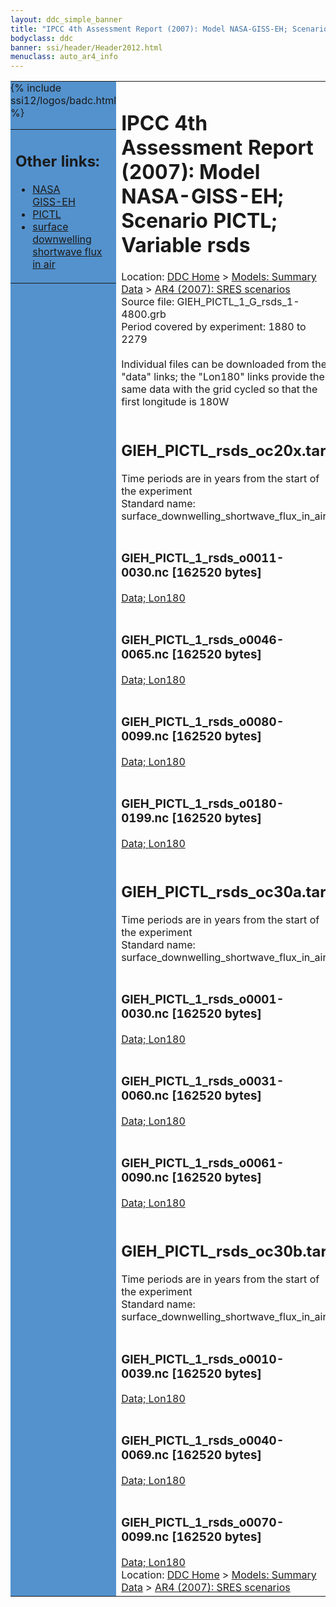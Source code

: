 ```yaml
---
layout: ddc_simple_banner
title: "IPCC 4th Assessment Report (2007): Model NASA-GISS-EH; Scenario PICTL; Variable rsds"
bodyclass: ddc
banner: ssi/header/Header2012.html
menuclass: auto_ar4_info
---
```



<table width="100%" border="0" cellspacing="0" cellpadding="0" style="border-collapse: collapse;">
<tr style="margin:0;padding:0;border:0;">
<td style="margin:0;padding:0;border:0;height:1pt;width:150pt;background:#5492CD;" valign="top" >

<div id="lh-col2" class="auto_ar4_info">
<table class="menumain" bgcolor="#5492CD" cellspacing="0" width="100%" border="0">
<tr><td>
<h2> Other links:</h2>
<ul>
<li><a href="/auto/ar4/model-NASA-GISS-EH.html">NASA<br/>GISS-EH</a></li>
<li><a href="/auto/ar4/scenario-PICTL.html">PICTL</a></li>
<li><a href="/auto/ar4/var-surface_downwelling_shortwave_flux_in_air.html">surface downwelling<br/> shortwave flux in air</a></li>
</ul>
</td></tr>
{% include ssi12/logos/badc.html %}
</table>
</div>
</td>
<td><h1>IPCC 4th Assessment Report (2007): Model NASA-GISS-EH; Scenario PICTL; Variable rsds</h1>

<!-- Breadcrumb1 -->
<div id="breadcrumb1" align="left">
Location: <a href="/index.html">DDC Home</a> > <a href="/sim/gcm_clim/">Models: Summary Data</a>
> <a href="/sim/gcm_clim/SRES_AR4/index.html">AR4 (2007): SRES scenarios</a>
</div>
<!-- End of Breadcrumb1 -->Source file: GIEH_PICTL_1_G_rsds_1-4800.grb
<br/>
Period covered by experiment: 1880 to 2279<br/>
<br/>Individual files can be downloaded from the "data" links; the "Lon180" links provide the same data
         with the grid cycled so that the first longitude is 180W<br/>
<br/><h2>GIEH_PICTL_rsds_oc20x.tar</h2>
Time periods are in years from the start of the experiment<br/>
Standard name: surface_downwelling_shortwave_flux_in_air<br>
<br/><h3>GIEH_PICTL_1_rsds_o0011-0030.nc [162520 bytes]</h3>
<a href="/cgi-bin/downl/ar4_nc/rsds/GIEH_PICTL_1_rsds_o0011-0030.nc">Data; </a><a href="/cgi-bin/downl/ar4_nc/rsds/GIEH_PICTL_1_rsds_o0011-0030.cyto180.nc"> Lon180</a><br/>
<br/><h3>GIEH_PICTL_1_rsds_o0046-0065.nc [162520 bytes]</h3>
<a href="/cgi-bin/downl/ar4_nc/rsds/GIEH_PICTL_1_rsds_o0046-0065.nc">Data; </a><a href="/cgi-bin/downl/ar4_nc/rsds/GIEH_PICTL_1_rsds_o0046-0065.cyto180.nc"> Lon180</a><br/>
<br/><h3>GIEH_PICTL_1_rsds_o0080-0099.nc [162520 bytes]</h3>
<a href="/cgi-bin/downl/ar4_nc/rsds/GIEH_PICTL_1_rsds_o0080-0099.nc">Data; </a><a href="/cgi-bin/downl/ar4_nc/rsds/GIEH_PICTL_1_rsds_o0080-0099.cyto180.nc"> Lon180</a><br/>
<br/><h3>GIEH_PICTL_1_rsds_o0180-0199.nc [162520 bytes]</h3>
<a href="/cgi-bin/downl/ar4_nc/rsds/GIEH_PICTL_1_rsds_o0180-0199.nc">Data; </a><a href="/cgi-bin/downl/ar4_nc/rsds/GIEH_PICTL_1_rsds_o0180-0199.cyto180.nc"> Lon180</a><br/>
<br/><h2>GIEH_PICTL_rsds_oc30a.tar</h2>
Time periods are in years from the start of the experiment<br/>
Standard name: surface_downwelling_shortwave_flux_in_air<br>
<br/><h3>GIEH_PICTL_1_rsds_o0001-0030.nc [162520 bytes]</h3>
<a href="/cgi-bin/downl/ar4_nc/rsds/GIEH_PICTL_1_rsds_o0001-0030.nc">Data; </a><a href="/cgi-bin/downl/ar4_nc/rsds/GIEH_PICTL_1_rsds_o0001-0030.cyto180.nc"> Lon180</a><br/>
<br/><h3>GIEH_PICTL_1_rsds_o0031-0060.nc [162520 bytes]</h3>
<a href="/cgi-bin/downl/ar4_nc/rsds/GIEH_PICTL_1_rsds_o0031-0060.nc">Data; </a><a href="/cgi-bin/downl/ar4_nc/rsds/GIEH_PICTL_1_rsds_o0031-0060.cyto180.nc"> Lon180</a><br/>
<br/><h3>GIEH_PICTL_1_rsds_o0061-0090.nc [162520 bytes]</h3>
<a href="/cgi-bin/downl/ar4_nc/rsds/GIEH_PICTL_1_rsds_o0061-0090.nc">Data; </a><a href="/cgi-bin/downl/ar4_nc/rsds/GIEH_PICTL_1_rsds_o0061-0090.cyto180.nc"> Lon180</a><br/>
<br/><h2>GIEH_PICTL_rsds_oc30b.tar</h2>
Time periods are in years from the start of the experiment<br/>
Standard name: surface_downwelling_shortwave_flux_in_air<br>
<br/><h3>GIEH_PICTL_1_rsds_o0010-0039.nc [162520 bytes]</h3>
<a href="/cgi-bin/downl/ar4_nc/rsds/GIEH_PICTL_1_rsds_o0010-0039.nc">Data; </a><a href="/cgi-bin/downl/ar4_nc/rsds/GIEH_PICTL_1_rsds_o0010-0039.cyto180.nc"> Lon180</a><br/>
<br/><h3>GIEH_PICTL_1_rsds_o0040-0069.nc [162520 bytes]</h3>
<a href="/cgi-bin/downl/ar4_nc/rsds/GIEH_PICTL_1_rsds_o0040-0069.nc">Data; </a><a href="/cgi-bin/downl/ar4_nc/rsds/GIEH_PICTL_1_rsds_o0040-0069.cyto180.nc"> Lon180</a><br/>
<br/><h3>GIEH_PICTL_1_rsds_o0070-0099.nc [162520 bytes]</h3>
<a href="/cgi-bin/downl/ar4_nc/rsds/GIEH_PICTL_1_rsds_o0070-0099.nc">Data; </a><a href="/cgi-bin/downl/ar4_nc/rsds/GIEH_PICTL_1_rsds_o0070-0099.cyto180.nc"> Lon180</a><br/>
<!-- Breadcrumb2 -->
<div id="breadcrumb2" align="left">
Location: <a href="/index.html">DDC Home</a> > <a href="/sim/gcm_clim/">Models: Summary Data</a>
> <a href="/sim/gcm_clim/SRES_AR4/index.html">AR4 (2007): SRES scenarios</a>
</div>
<!-- End of Breadcrumb2 --></td></tr></table>
